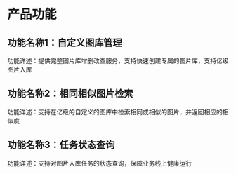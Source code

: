 # 产品功能

## 功能名称1：自定义图库管理
功能详述：提供完整图片库增删改查服务，支持快速创建专属的图片库，支持亿级图片入库

## 功能名称2：相同相似图片检索
功能详述：支持在亿级的自定义的图库中检索相同或相似的图片，并返回相应的相似度

## 功能名称3：任务状态查询
功能详述：支持对图片入库任务的状态查询，保障业务线上健康运行
